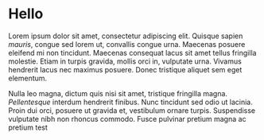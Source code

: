 # Hello

Lorem ipsum dolor sit amet, consectetur adipiscing elit. Quisque sapien *mauris*, congue sed lorem ut, convallis congue urna. Maecenas posuere eleifend mi non tincidunt. Maecenas consequat lacus sit amet tellus fringilla molestie. Etiam in turpis gravida, mollis orci in, vulputate urna. Vivamus hendrerit lacus nec maximus posuere. Donec tristique aliquet sem eget elementum.

Nulla leo magna, dictum quis nisi sit amet, tristique fringilla magna. _Pellentesque_ interdum hendrerit finibus. Nunc tincidunt sed odio ut lacinia. Proin dui orci, posuere ut gravida et, vestibulum ornare turpis. Suspendisse vulputate nibh non rhoncus commodo. Fusce pulvinar pretium magna ac pretium
test
